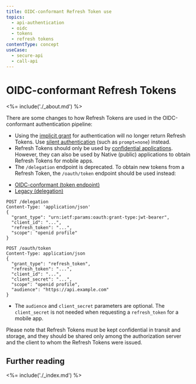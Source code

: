 ```yaml
---
title: OIDC-conformant Refresh Token use
topics:
  - api-authentication
  - oidc
  - tokens
  - refresh tokens
contentType: concept
useCase:
  - secure-api
  - call-api
---
```


# OIDC-conformant Refresh Tokens

<%= include('./_about.md') %>

There are some changes to how Refresh Tokens are used in the OIDC-conformant authentication pipeline:

* Using the [implicit grant](/api-auth/tutorials/adoption/implicit) for authentication will no longer return Refresh Tokens.
  Use [silent authentication](/api-auth/tutorials/silent-authentication) (such as `prompt=none`) instead.
* Refresh Tokens should only be used by [confidential applications](/applications/application-types#confidential-applications). However, they can also be used by Native (public) applications to obtain Refresh Tokens for mobile apps. 
* The `/delegation` endpoint is deprecated. To obtain new tokens from a Refresh Token, the `/oauth/token` endpoint should be used instead:

<div class="code-picker">
  <div class="languages-bar">
    <ul>
      <li><a href="#refresh-oidc" data-toggle="tab">OIDC-conformant (token endpoint)</a></li>
      <li><a href="#refresh-legacy" data-toggle="tab">Legacy (delegation)</a></li>
    </ul>
  </div>
  <div class="tab-content">
    <div id="refresh-legacy" class="tab-pane">
      <pre class="text hljs"><code>POST /delegation
Content-Type: 'application/json'
{
  "grant_type": "urn:ietf:params:oauth:grant-type:jwt-bearer",
  "client_id": "...",
  "refresh_token": "...",
  "scope": "openid profile"
}
</code></pre>
   </div>
    <div id="refresh-oidc" class="tab-pane active">
      <pre class="text hljs"><code>POST /oauth/token
Content-Type: application/json
{
  "grant_type": "refresh_token",
  "refresh_token": "...",
  "client_id": "...",
  "client_secret": "...",
  "scope": "openid profile",
  "audience": "https://api.example.com"
}
</code></pre>
<ul><li>The <code>audience</code> and <code>client_secret</code> parameters are optional. The <code>client_secret</code> is not needed when requesting a <code>refresh_token</code> for a mobile app.</li></ul>
   </div>
  </div>
</div>

Please note that Refresh Tokens must be kept confidential in transit and storage, and they should be shared only among the authorization server and the client to whom the Refresh Tokens were issued.

## Further reading

<%= include('./_index.md') %>

